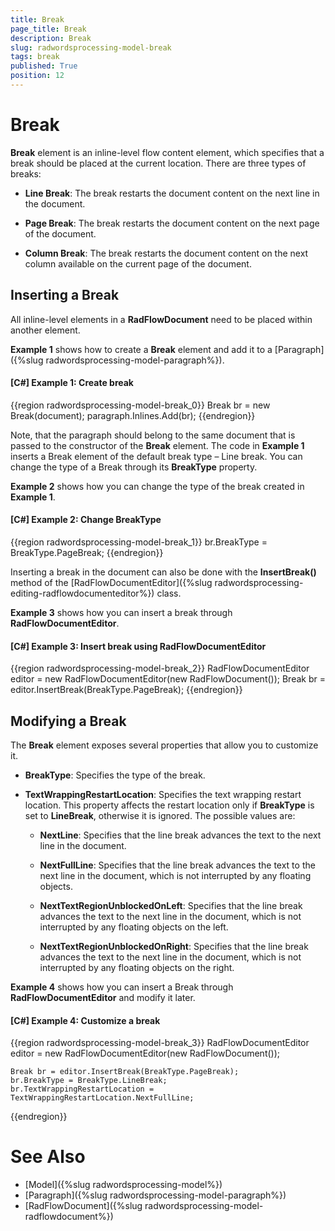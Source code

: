 ```yaml
---
title: Break
page_title: Break
description: Break
slug: radwordsprocessing-model-break
tags: break
published: True
position: 12
---
```


# Break



__Break__ element is an inline-level flow content element, which specifies that a break should be placed at the current location. There are three types of breaks:
      

* __Line Break__: The break restarts the document content on the next line in the document.
          

* __Page Break__: The break restarts the document content on the next page of the document.
          

* __Column Break__: The break restarts the document content on the next column available on the current page of the document.
          

## Inserting a Break

All inline-level elements in a __RadFlowDocument__ need to be placed within another element.
        

__Example 1__ shows how to create a __Break__ element and add it to a [Paragraph]({%slug radwordsprocessing-model-paragraph%}).
        

#### __[C#] Example 1: Create break__

{{region radwordsprocessing-model-break_0}}
    Break br = new Break(document);
    paragraph.Inlines.Add(br);
{{endregion}}



Note, that the paragraph should belong to the same document that is passed to the constructor of the __Break__ element. The code in __Example 1__ inserts a Break element of the default break type – Line break. You can change the type of a Break through its __BreakType__ property.
        

__Example 2__ shows how you can change the type of the break created in __Example 1__.
        

#### __[C#] Example 2: Change BreakType__

{{region radwordsprocessing-model-break_1}}
    br.BreakType = BreakType.PageBreak;
{{endregion}}



Inserting a break in the document can also be done with the __InsertBreak()__ method of the [RadFlowDocumentEditor]({%slug radwordsprocessing-editing-radflowdocumenteditor%}) class.
        

__Example 3__ shows how you can insert a break through __RadFlowDocumentEditor__.
        

#### __[C#] Example 3: Insert break using RadFlowDocumentEditor__

{{region radwordsprocessing-model-break_2}}
    RadFlowDocumentEditor editor = new RadFlowDocumentEditor(new RadFlowDocument());
    Break br = editor.InsertBreak(BreakType.PageBreak);
{{endregion}}



## Modifying a Break

The __Break__ element exposes several properties that allow you to customize it.
        

* __BreakType__: Specifies the type of the break.

* __TextWrappingRestartLocation__: Specifies the text wrapping restart location. This property affects the restart location only if __BreakType__ is set to __LineBreak__, otherwise it is ignored. The possible values are:

    * __NextLine__: Specifies that the line break advances the text to the next line in the document.

    * __NextFullLine__: Specifies that the line break advances the text to the next line in the document, which is not interrupted by any floating objects.

    * __NextTextRegionUnblockedOnLeft__: Specifies that the line break advances the text to the next line in the document, which is not interrupted by any floating objects on the left.

    * __NextTextRegionUnblockedOnRight__: Specifies that the line break advances the text to the next line in the document, which is not interrupted by any floating objects on the right.

__Example 4__ shows how you can insert a Break through __RadFlowDocumentEditor__ and modify it later.
        

#### __[C#] Example 4: Customize a break__

{{region radwordsprocessing-model-break_3}}
    RadFlowDocumentEditor editor = new RadFlowDocumentEditor(new RadFlowDocument());

    Break br = editor.InsertBreak(BreakType.PageBreak);
    br.BreakType = BreakType.LineBreak;
    br.TextWrappingRestartLocation = TextWrappingRestartLocation.NextFullLine;
{{endregion}}



# See Also

 * [Model]({%slug radwordsprocessing-model%})
 * [Paragraph]({%slug radwordsprocessing-model-paragraph%})
 * [RadFlowDocument]({%slug radwordsprocessing-model-radflowdocument%})
